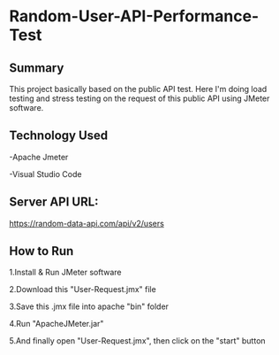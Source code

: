# Random-User-API-Performance-Test

## Summary

This project basically based on the public API test. Here I'm doing load testing and stress testing on the request of this public API using JMeter software.

## Technology Used

 -Apache Jmeter

-Visual Studio Code

## Server API URL:
https://random-data-api.com/api/v2/users

## How to Run

1.Install & Run JMeter software

2.Download this "User-Request.jmx" file

3.Save this .jmx file into apache "bin" folder

4.Run "ApacheJMeter.jar"

5.And finally open "User-Request.jmx", then click on the "start" button
